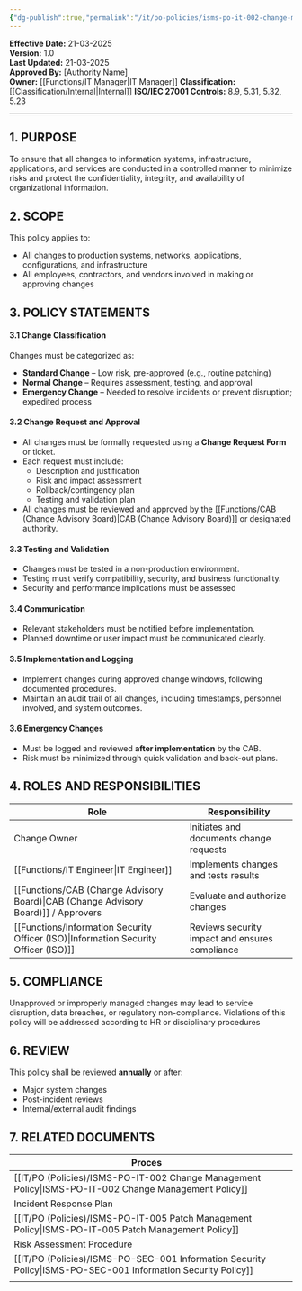 ```yaml
---
{"dg-publish":true,"permalink":"/it/po-policies/isms-po-it-002-change-management-policy/","tags":["policy","Change"],"noteIcon":"default"}
---
```


 
**Effective Date:** 21-03-2025  
**Version:** 1.0  
**Last Updated:** 21-03-2025  
**Approved By:** [Authority Name]  
**Owner:** [[Functions/IT Manager\|IT Manager]]
**Classification:** [[Classification/Internal\|Internal]]
**ISO/IEC 27001 Controls:** 8.9, 5.31, 5.32, 5.23

---
## **1. PURPOSE**  
To ensure that all changes to information systems, infrastructure, applications, and services are conducted in a controlled manner to minimize risks and protect the confidentiality, integrity, and availability of organizational information.
## **2. SCOPE**
This policy applies to:
- All changes to production systems, networks, applications, configurations, and infrastructure
- All employees, contractors, and vendors involved in making or approving changes  
 
## **3. POLICY STATEMENTS** 
 
 #### 3.1 Change Classification
Changes must be categorized as:
- **Standard Change** – Low risk, pre-approved (e.g., routine patching)
- **Normal Change** – Requires assessment, testing, and approval
- **Emergency Change** – Needed to resolve incidents or prevent disruption; expedited process
#### 3.2 Change Request and Approval
- All changes must be formally requested using a **Change Request Form** or ticket.
- Each request must include:
    - Description and justification
    - Risk and impact assessment
    - Rollback/contingency plan
    - Testing and validation plan  
- All changes must be reviewed and approved by the [[Functions/CAB (Change Advisory Board)\|CAB (Change Advisory Board)]] or designated authority.
#### 3.3 Testing and Validation
- Changes must be tested in a non-production environment.
- Testing must verify compatibility, security, and business functionality.
- Security and performance implications must be assessed
#### 3.4 Communication
- Relevant stakeholders must be notified before implementation.
- Planned downtime or user impact must be communicated clearly.
#### 3.5 Implementation and Logging
- Implement changes during approved change windows, following documented procedures.
- Maintain an audit trail of all changes, including timestamps, personnel involved, and system outcomes.
#### 3.6 Emergency Changes
- Must be logged and reviewed **after implementation** by the CAB.
- Risk must be minimized through quick validation and back-out plans.
## **4. ROLES AND RESPONSIBILITIES**

| Role                                        | Responsibility                                 |
| ------------------------------------------- | ---------------------------------------------- |
| Change Owner                                | Initiates and documents change requests        |
| [[Functions/IT Engineer\|IT Engineer]]<br>                         | Implements changes and tests results           |
| [[Functions/CAB (Change Advisory Board)\|CAB (Change Advisory Board)]] / Approvers | Evaluate and authorize changes                 |
| [[Functions/Information Security Officer (ISO)\|Information Security Officer (ISO)]]      | Reviews security impact and ensures compliance |
## **5.  COMPLIANCE**
Unapproved or improperly managed changes may lead to service disruption, data breaches, or regulatory non-compliance. Violations of this policy will be addressed according to HR or disciplinary procedures

## **6. REVIEW**
This policy shall be reviewed **annually** or after:

- Major system changes
- Post-incident reviews
- Internal/external audit findings
## **7. RELATED DOCUMENTS**  

| Proces                                          |     |
| ----------------------------------------------- | --- |
| [[IT/PO (Policies)/ISMS-PO-IT-002 Change Management Policy\|ISMS-PO-IT-002 Change Management Policy]]     |     |
| Incident Response Plan                          |     |
| [[IT/PO (Policies)/ISMS-PO-IT-005 Patch Management Policy\|ISMS-PO-IT-005 Patch Management Policy]]       |     |
| Risk Assessment Procedure                       |     |
| [[IT/PO (Policies)/ISMS-PO-SEC-001 Information Security Policy\|ISMS-PO-SEC-001 Information Security Policy]] |     |
|                                                 |     |











